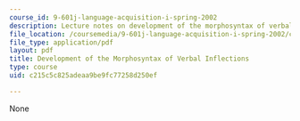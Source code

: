 ```yaml
---
course_id: 9-601j-language-acquisition-i-spring-2002
description: Lecture notes on development of the morphosyntax of verbal inflections.
file_location: /coursemedia/9-601j-language-acquisition-i-spring-2002/c215c5c825adeaa9be9fc77258d250ef_lecture_notes_.pdf
file_type: application/pdf
layout: pdf
title: Development of the Morphosyntax of Verbal Inflections
type: course
uid: c215c5c825adeaa9be9fc77258d250ef

---
```

None
